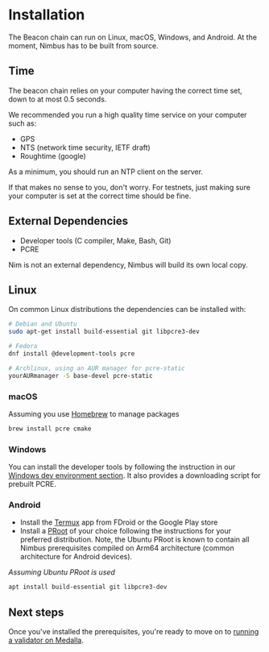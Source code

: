 # Installation

The Beacon chain can run on Linux, macOS, Windows, and Android. At the moment, Nimbus has to be built from source.

## Time

The beacon chain relies on your computer having the correct time set, down to at most 0.5 seconds.

We recommended you run a high quality time service on your computer such as:

* GPS
* NTS (network time security, IETF draft)
* Roughtime (google)

As a minimum, you should run an NTP client on the server.

If that makes no sense to you, don't worry. For testnets, just making sure your computer is set at the correct time should be fine.

## External Dependencies

- Developer tools (C compiler, Make, Bash, Git)
- PCRE

Nim is not an external dependency, Nimbus will build its own local copy.

## Linux

On common Linux distributions the dependencies can be installed with:

```sh
# Debian and Ubuntu
sudo apt-get install build-essential git libpcre3-dev

# Fedora
dnf install @development-tools pcre

# Archlinux, using an AUR manager for pcre-static
yourAURmanager -S base-devel pcre-static
```

### macOS

Assuming you use [Homebrew](https://brew.sh/) to manage packages

```sh
brew install pcre cmake
```

### Windows

You can install the developer tools by following the instruction in our [Windows dev environment section](./advanced.md#windows-dev-environment).
It also provides a downloading script for prebuilt PCRE.

### Android

- Install the [Termux](https://termux.com) app from FDroid or the Google Play store
- Install a [PRoot](https://wiki.termux.com/wiki/PRoot) of your choice following the instructions for your preferred distribution.
  Note, the Ubuntu PRoot is known to contain all Nimbus prerequisites compiled on Arm64 architecture (common architecture for Android devices).

_Assuming Ubuntu PRoot is used_

```sh
apt install build-essential git libpcre3-dev
```

## Next steps

Once you've installed the prerequisites, you're ready to move on to [running a validator on Medalla](./medalla.md).
